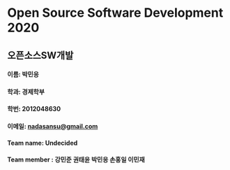 # Open Source Software Development 2020

오픈소스SW개발 
---------------------------
#### 이름: 박민응
#### 학과: 경제학부
#### 학번: 2012048630
#### 이메일: <nadasansu@gmail.com>

#### Team name: Undecided
#### Team member : 강민준 권태윤 박민응 손홍일 이민재
